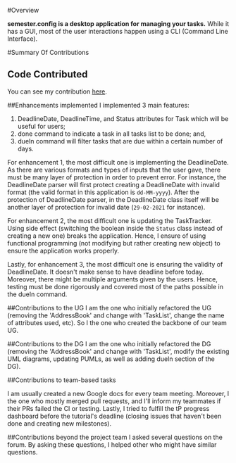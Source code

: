 #Overview

**semester.config is a desktop application for managing your tasks.**
While it has a GUI, most of the user interactions happen using a CLI (Command Line Interface).

#Summary Of Contributions

## Code Contributed
You can see my contribution [here](https://nus-cs2103-ay2021s2.github.io/tp-dashboard/#breakdown=true&search=austenjs).

##Enhancements implemented
I implemented 3 main features:
1. DeadlineDate, DeadlineTime, and Status attributes for Task which will be useful for users;
2. done command to indicate a task in all tasks list to be done; and,
3. dueIn command will filter tasks that are due within a certain number of days.

For enhancement 1, the most difficult one is implementing the DeadlineDate. As there are various formats and types of
inputs that the user gave, there must be many layer of protection in order to prevent error. For
instance, the DeadlineDate parser will first protect creating a DeadlineDate with invalid format
(the valid format in this application is `dd-MM-yyyy`). After the protection of DeadlineDate parser,
in the DeadlineDate class itself will be another layer of protection for invalid date (`29-02-2021`
for instance).

For enhancement 2, the most difficult one is updating the TaskTracker. Using side effect (switching
the boolean inside the `Status` class instead of creating a new one) breaks the application. Hence,
I ensure of using functional programming (not modifying but rather creating new object) to ensure
the application works properly.

Lastly, for enhancement 3, the most difficult one is ensuring the validity of DeadlineDate. It doesn't
make sense to have deadline before today. Moreover, there might be multiple arguments given by the users.
Hence, testing must be done rigorously and covered most of the paths possible in the dueIn command.

##Contributions to the UG
I am the one who initially refactored the UG (removing the 'AddressBook' and change with 'TaskList',
change the name of attributes used, etc). So I the one who created the backbone of our team UG.

##Contributions to the DG
I am the one who initially refactored the DG (removing the 'AddressBook' and change with 'TaskList',
modify the existing UML diagrams, updating PUMLs, as well as adding dueIn section of the DG).

##Contributions to team-based tasks

I am usually created a new Google docs for every team meeting. Moreover, I the one who mostly
merged pull requests, and I'll inform my teammates if their PRs failed the CI or testing. Lastly,
I tried to fulfill the tP progress dashboard before the tutorial's deadline (closing issues
that haven't been done and creating new milestones).

##Contributions beyond the project team
I asked several questions on the forum. By asking these questions, I helped other who might have
similar questions.
